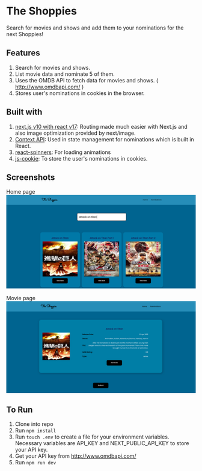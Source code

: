 # The Shoppies

Search for movies and shows and add them to your nominations for the next Shoppies!

## Features

1. Search for movies and shows.
2. List movie data and nominate 5 of them.
3. Uses the OMDB API to fetch data for movies and shows. ( http://www.omdbapi.com/ )
4. Stores user's nominations in cookies in the browser.

## Built with

1. <a href='https://nextjs.org/'>next.js v10 with react v17</a>: Routing made much easier with Next.js and also image optimization provided by next/image.
2. <a href='https://reactjs.org/docs/context.html'>Context API</a>: Used in state management for nominations which is built in React.
3. <a href='https://www.npmjs.com/package/react-spinners'>react-spinners</a>: For loading animations
4. <a href='https://www.npmjs.com/package/js-cookie'>js-cookie</a>: To store the user's nominations in cookies.

## Screenshots

Home page
<img src='./public/home.png'>

Movie page
<img src='./public/movie.png'>

## To Run

1. Clone into repo
2. Run `npm install`
3. Run `touch .env` to create a file for your environment variables. Necessary variables are API_KEY and NEXT_PUBLIC_API_KEY to store your API key.
4. Get your API key from http://www.omdbapi.com/
5. Run `npm run dev`
